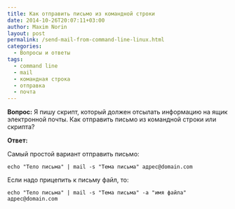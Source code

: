 ```yaml
---
title: Как отправить письмо из командной строки
date: 2014-10-26T20:07:11+03:00
author: Maxim Norin
layout: post
permalink: /send-mail-from-command-line-linux.html
categories:
  - Вопросы и ответы
tags:
  - command line
  - mail
  - командная строка
  - отправка
  - почта
---
```

__Вопрос:__ Я пишу скрипт, который должен отсылать информацию на ящик электронной почты. Как отправить письмо из командной строки или скрипта?<!--more-->

__Ответ:__

Самый простой вариант отправить письмо:
```
echo "Тело письма" | mail -s "Тема письма" адрес@domain.com
```
Если надо прицепить к письму файл, то:
```
echo "Тело письма" | mail -s "Тема письма" -a "имя файла" адрес@domain.com
```